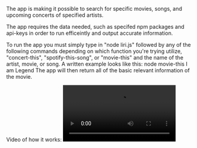 
  The app is making it possible to search for specific movies, songs, and upcoming concerts of specified artists.

  The app requires the data needed, such as specifed npm packages and api-keys in order to run efficeintly and output accurate information.

  To run the app you must simply type in "node liri.js" followed by any of the following commands depending on which function you're trying utilize, "concert-this", "spotify-this-song", or "movie-this" and the name of the artist, movie, or song. 
  A written example looks like this: 
  node movie-this I am Legend
  The app will then return all of the basic relevant information of the movie.
  
  Video of how it works:
  ![](liri_vid.webm)
